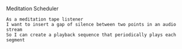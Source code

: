 Meditation Scheduler

    As a meditation tape listener
    I want to insert a gap of silence between two points in an audio stream
    So I can create a playback sequence that periodically plays each segment

